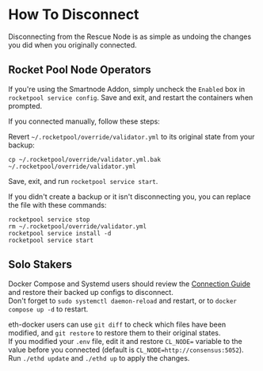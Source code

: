 # How To Disconnect

Disconnecting from the Rescue Node is as simple as undoing the changes you did when you originally connected.

## Rocket Pool Node Operators

If you're using the Smartnode Addon, simply uncheck the `Enabled` box in `rocketpool service config`.
Save and exit, and restart the containers when prompted.

If you connected manually, follow these steps:

Revert `~/.rocketpool/override/validator.yml` to its original state from your backup:
```
cp ~/.rocketpool/override/validator.yml.bak ~/.rocketpool/override/validator.yml
```

Save, exit, and run `rocketpool service start`.

<div class="warning">

If you didn't create a backup or it isn't disconnecting you, you can replace the file with these commands:
```
rocketpool service stop
rm ~/.rocketpool/override/validator.yml
rocketpool service install -d
rocketpool service start
```

</div>

## Solo Stakers

Docker Compose and Systemd users should review the [Connection Guide](solo.md) and restore their backed up configs to disconnect.  
Don't forget to `sudo systemctl daemon-reload` and restart, or to `docker compose up -d` to restart.

eth-docker users can use `git diff` to check which files have been modified, and `git restore` to restore them to their original states.  
If you modified your `.env` file, edit it and restore `CL_NODE=` variable to the value before you connected (default is `CL_NODE=http://consensus:5052`).  
Run `./ethd update` and `./ethd up` to apply the changes.
